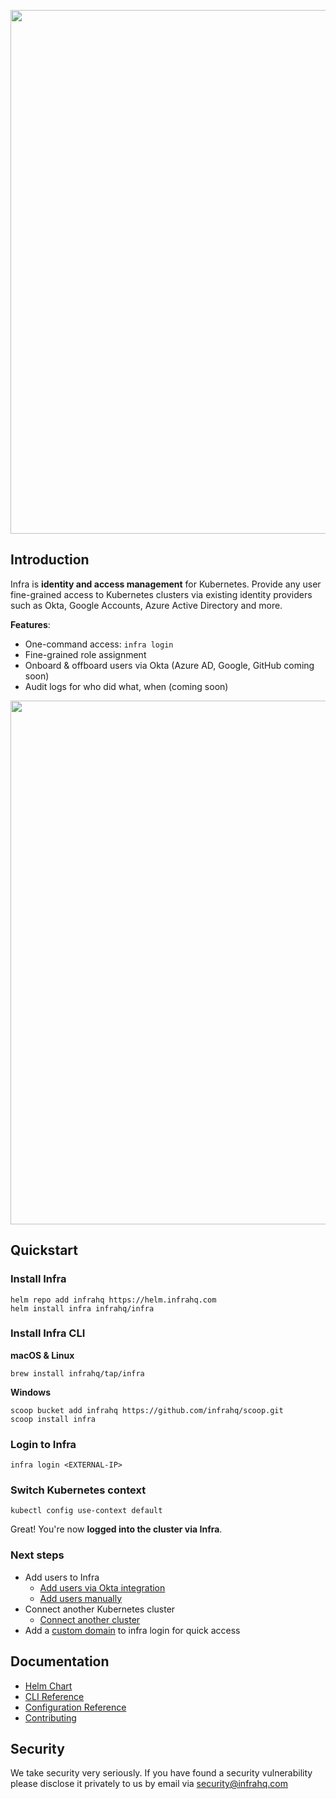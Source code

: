 <p align="center">
  <img src="./docs/images/header.svg" width="838" />
</p>

## Introduction
Infra is **identity and access management** for Kubernetes. Provide any user fine-grained access to Kubernetes clusters via existing identity providers such as Okta, Google Accounts, Azure Active Directory and more.

**Features**:
* One-command access: `infra login`
* Fine-grained role assignment
* Onboard & offboard users via Okta (Azure AD, Google, GitHub coming soon)
* Audit logs for who did what, when (coming soon)

<p align="center">
  <img width="838" src="./docs/images/arch.svg" />
</p>

## Quickstart

### Install Infra

```
helm repo add infrahq https://helm.infrahq.com
helm install infra infrahq/infra
```

### Install Infra CLI

**macOS & Linux**

```
brew install infrahq/tap/infra
```

**Windows**

```
scoop bucket add infrahq https://github.com/infrahq/scoop.git
scoop install infra
```

### Login to Infra

```
infra login <EXTERNAL-IP>
```

### Switch Kubernetes context

```
kubectl config use-context default
```

Great! You're now **logged into the cluster via Infra**. 

### Next steps 
* Add users to Infra 
  * [Add users via Okta integration](./docs/okta.md)
  * [Add users manually](./docs/users.md)
* Connect another Kubernetes cluster 
  * [Connect another cluster](./docs/connect.md)
* Add a [custom domain](./docs/domain.md) to infra login for quick access 

## Documentation
* [Helm Chart](./docs/helm.md)
* [CLI Reference](./docs/cli.md)
* [Configuration Reference](./docs/configuration.md)
* [Contributing](./docs/contributing.md)

## Security
We take security very seriously. If you have found a security vulnerability please disclose it privately to us by email via [security@infrahq.com](mailto:security@infrahq.com)
